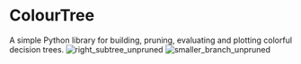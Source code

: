 # ColourTree
A simple Python library for building, pruning, evaluating and plotting colorful decision trees.
![right_subtree_unpruned](https://user-images.githubusercontent.com/89645136/141701218-ebc7a5e8-cc40-4ed1-9684-65bf1ec3be36.png)
![smaller_branch_unpruned](https://user-images.githubusercontent.com/89645136/141701219-986c26fe-2db9-4fc0-bbbf-06526b06bf31.png)
